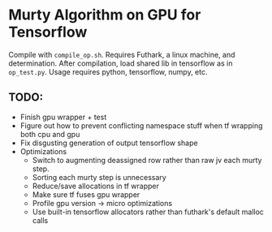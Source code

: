 # Murty Algorithm on GPU for Tensorflow
Compile with `compile_op.sh`. 
Requires Futhark, a linux machine, and determination.
After compilation, load shared lib in tensorflow as in `op_test.py`.
Usage requires python, tensorflow, numpy, etc.

## TODO:
- Finish gpu wrapper + test
- Figure out how to prevent conflicting namespace stuff when tf wrapping both cpu and gpu
- Fix disgusting generation of output tensorflow shape 
- Optimizations
    - Switch to augmenting deassigned row rather than raw jv each murty step.
    - Sorting each murty step is unnecessary
    - Reduce/save allocations in tf wrapper
    - Make sure tf fuses gpu wrapper
    - Profile gpu version -> micro optimizations
    - Use built-in tensorflow allocators rather than futhark's default malloc calls
